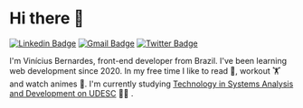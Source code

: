 # Hi there 👋

[![Linkedin Badge](https://img.shields.io/badge/-LinkedIn-blue?style=flat-square&logo=Linkedin&logoColor=white)](https://www.linkedin.com/in/viniciusbe/en)
[![Gmail Badge](https://img.shields.io/badge/-contato@viniciusbernardes.dev-d14836?style=flat&logo=Gmail&logoColor=white)](mailto:contato@viniciusbernardes.dev)
[![Twitter Badge](https://img.shields.io/twitter/url?label=Twitter&style=social&url=https%3A%2F%2Ftwitter.com%2FViniciusbern7)](https://twitter.com/Viniciusbern7)

I'm Vinícius Bernardes, front-end developer from Brazil. I've been learning web development since 2020. In my free time I like to read 📖, workout 🏋️ and watch animes 🗾. I'm currently studying [Technology in Systems Analysis and Development on UDESC](https://www.udesc.br/cct/tads) 👨‍🎓 .
